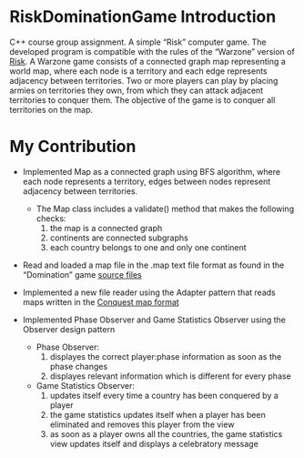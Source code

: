 # RiskDominationGame Introduction
C++ course group assignment. A simple “Risk” computer game. The developed program is compatible with the rules of the “Warzone” version of [Risk](https://www.warzone.com/). A Warzone game consists of a connected graph map representing a world map, where each node is a territory and each edge represents adjacency between territories. Two or more players can play by placing armies on territories they own, from which they can attack adjacent territories to conquer them. The objective of the game is to conquer all territories on the map.

# My Contribution
- Implemented Map as a connected graph using BFS algorithm, where each node represents a territory, edges between nodes represent adjacency between territories.
  - The Map class includes a validate() method that makes the following checks: 
    1. the map is a connected graph
    2. continents are connected subgraphs
    3. each country belongs to one and only one continent
    
- Read and loaded a map file in the .map text file format as found in the “Domination” game [source files](http://domination.sourceforge.net/getmaps.shtml) 

- Implemented a new file reader using the Adapter pattern that reads maps written in the [Conquest map format](http://www.windowsgames.co.uk/conquest.html)

- Implemented Phase Observer and Game Statistics Observer using the Observer design pattern
  - Phase Observer: 
    1. displayes the correct player:phase information as soon as the phase changes
    2. displayes relevant information which is different for every phase
  - Game Statistics Observer:
    1. updates itself every time a country has been conquered by a player
    2. the game statistics updates itself when a player has been eliminated and removes this player from the view 
    3. as soon as a player owns all the countries, the game statistics view updates itself and displays a celebratory message
